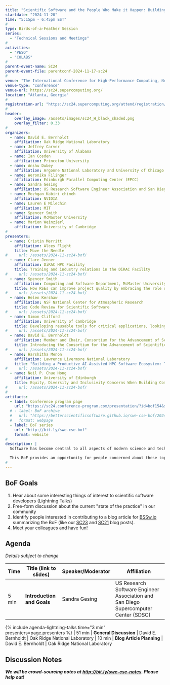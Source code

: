```yaml
---
title: "Scientific Software and the People Who Make it Happen: Building Communities of Practice"
startdate: "2024-11-20"
time: "5:15pm - 6:45pm EST"
#
type: Birds-of-a-Feather Session 
series: 
  - "Technical Sessions and Meetings"
#
activities:
  - "PESO"
  - "COLABS"
#
parent-event-name: SC24
parent-event-file: parentconf-2024-11-17-sc24
#
venue: "The International Conference for High-Performance Computing, Networking, Storage, and Analysis (SC24)"
venue-type: "conference"
venue-url: https://sc24.supercomputing.org/
location: "Atlanta, Georgia"
#
registration-url: "https://sc24.supercomputing.org/attend/registration/"
#
header:
    overlay_image: /assets/images/sc24_H_black_shaded.png
    overlay_filter: 0.33
#
organizers:
  - name: David E. Bernholdt	
    affiliation: Oak Ridge National Laboratory
  - name: Jeffrey Carver
    affiliation: University of Alabama
  - name: Ian Cosden
    affiliation: Princeton University
  - name: Anshu Dubey
    affiliation: Argonne National Laboratory and University of Chicago
  - name: Weronika Filinger
    affiliation: Edinburgh Parallel Computing Center (EPCC)
  - name: Sandra Gesing
    affiliation: US Research Software Engineer Association and San Diego Supercomputer Center
  - name: Mozhgan Kabiri chimeh	
    affiliation: NVIDIA
  - name: Lauren E Milechin	
    affiliation: MIT
  - name: Spencer Smith
    affiliation: McMaster University
  - name: Marion Weinzierl
    affiliation: University of Cambridge
#
presenters:
  - name: Cristin Merritt	
    affiliation: Alces Flight
    title: Move the Needle
#     url: /assets/2024-11-sc24-bof/
  - name: Clare Jenner
    affiliation: DiRAC HPC Facility
    title: Training and industry relations in the DiRAC Facility
#     url: /assets/2024-11-sc24-bof/
  - name: Spencer Smith
    affiliation: Computing and Software Department, McMaster University
    title: How RSEs can improve project quality by embracing the role of “educated ignoramus”
#     url: /assets/2024-11-sc24-bof/
  - name: Helen Kershaw	
    affiliation: NSF National Center for Atmospheric Research
    title: Code Review for Scientific Software
#     url: /assets/2024-11-sc24-bof/
  - name: Simon Clifford
    affiliation: University of Cambridge
    title: Developing reusable tools for critical applications, looking at an example of a (UK) hospital software tool -- how could we have done better?
#     url: /assets/2024-11-sc24-bof/
  - name: David E. Bernholdt
    affiliation: Member and Chair, Consortium for the Advancement of Scientific Software Steering Committee
    title: Introducing the Consortium for the Advancement of Scientific Software (CASS)
#     url: /assets/2024-11-sc24-bof/
  - name: Harshitha Menon
    affiliation: Lawrence Livermore National Laboratory
    title: "Building a Productive AI-Assisted HPC Software Ecosystem: The Need for a Community-Driven Approach"
#     url: /assets/2024-11-sc24-bof/
  - name: Neil P. Chue Hong
    affiliation: University of Edinburgh
    title: Equity, Diversity and Inclusivity Concerns When Building Communities of Practice
#     url: /assets/2024-11-sc24-bof/
#
artifacts:
  - label: Conference program page
    url: "https://sc24.conference-program.com/presentation/?id=bof154&sess=sess659"
  # - label: BoF archive
  #   url: "https://betterscientificsoftware.github.io/swe-cse-bof/2024-11-sc24-bof"
  #   format: webpage
  - label: BoF series
    url: "http://bit.ly/swe-cse-bof"
    format: website
#
description: |
  Software has become central to all aspects of modern science and technology. Especially in high-performance computing (HPC) and computational science and engineering (CSE), it is becoming ever-larger and more complex while computer platforms evolve and become more diverse. Simultaneously, the teams behind the software are becoming larger, more technically diverse, and more geographically distributed.

  This BoF provides an opportunity for people concerned about these topics to share existing experiences and activities, discuss how we can improve on them, and share the results. Presentations and discussion notes will be made available at the BoF series website, <http://bit.ly/swe-cse-bof>.
#
---
```

## BoF Goals

1. Hear about some interesting things of interest to scientific software developers (Lightning Talks)
2. Free-form discussion about the current "state of the practice" in our community
3. Identify people interested in contributing to a blog article for [BSSw.io](https://bssw.io) summarizing the BoF (like our [SC23](https://bssw.io/blog_posts/reflecting-on-our-community-the-sc23-bof-on-scientific-software-and-the-people-who-make-it-happen-building-communities-of-practice) and [SC21](https://bssw.io/blog_posts/reflecting-on-our-community-the-sc21-bof-on-software-engineering-and-reuse-in-modeling-simulation-and-data-analytics-for-science-and-engineering) blog posts).
4. Meet your colleagues and have fun!

## Agenda

*Details subject to change*

| Time | Title (link to slides) | Speaker/Moderator | Affiliation
| -----|------------------------|-------------------|------------
| 5 min | **Introduction and Goals** | Sandra Gesing | US Research Software Engineer Association and San Diego Supercomputer Center (SDSC)
{% include agenda-lightning-talks time="3 min" presenters=page.presenters %}
| 51 min | **General Discussion** | David E. Bernholdt | Oak Ridge National Laboratory
| 10 min | **Blog Article Planning** | David E. Bernholdt | Oak Ridge National Laboratory

## Discussion Notes

***We will be crowd-sourcing notes at <http://bit.ly/swe-cse-notes>.  Please help out!***

<!--
We're writing a summary blog article for [Bssw.io](https://bssw.io/blog_posts).  We'll update here when it is published.

In the meantime, you can read the [notes](bof-notes). 
-->
